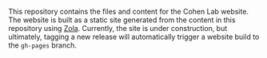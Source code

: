 This repository contains the files and content for the Cohen Lab website. The website is built as a static site generated from the content in this repository using [Zola](https://getzola.org). Currently, the site is under construction, but ultimately, tagging a new release will automatically trigger a website build to the `gh-pages` branch.
